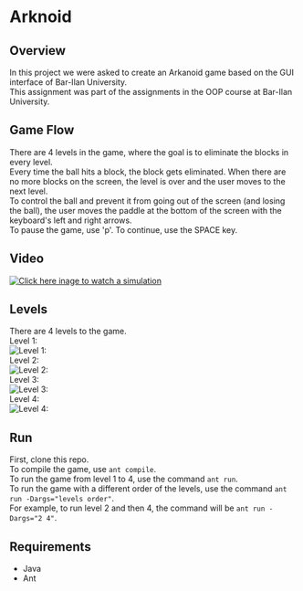 # Arknoid
## Overview
In this project we were asked to create an Arkanoid game based on the GUI interface of Bar-Ilan University.  
This assignment was part of the assignments in the OOP course at Bar-Ilan University.

## Game Flow
There are 4 levels in the game, where the goal is to eliminate the blocks in every level.  
Every time the ball hits a block, the block gets eliminated. When there are no more blocks on the screen, the level is over and the user moves to the next level.  
To control the ball and prevent it from going out of the screen (and losing the ball), the user moves the paddle at the bottom of the screen with the keyboard's left and right arrows.  
To pause the game, use 'p'. To continue, use the SPACE key.
## Video
[![Click here inage to watch a simulation](https://drive.google.com/uc?id=1o74tCmMaXu39jZkR1XYsM54vT7zEUuj9)](https://youtu.be/ZRs-i-LH3bg)
## Levels
There are 4 levels to the game.  
Level 1:  
![Level 1:](https://drive.google.com/uc?id=1UAoPUZleWiycQaDnUeu2Ovu6f-sM_6ru)  
Level 2:  
![Level 2:](https://drive.google.com/uc?id=1GE3_lY6ipFcU6tiyUYooLr8WzyCviniz)  
Level 3:  
![Level 3:](https://drive.google.com/uc?id=1VlVYl2PXROixHkE5GEuc7KHp1ssHEIgc)  
Level 4:  
![Level 4:](https://drive.google.com/uc?id=1Apc4wq__ZiylPmA1BZ-RZnp7CMHctqSa)  



## Run
First, clone this repo.  
To compile the game, use `ant compile`.  
To run the game from level 1 to 4, use the command `ant run`.  
To run the game with a different order of the levels, use the command `ant run -Dargs="levels order"`.  
For example, to run level 2 and then 4, the command will be `ant run -Dargs="2 4"`.

## Requirements
* Java
* Ant
